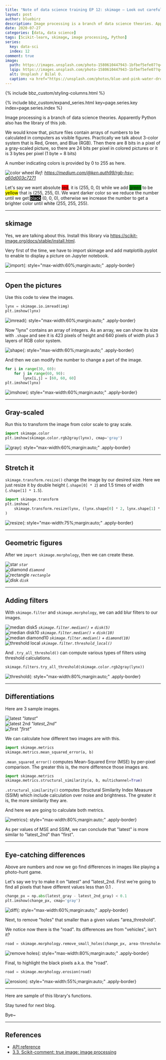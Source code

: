 ```yaml
---
title: "Note of data science training EP 12: skimage – Look out carefully"
layout: post
author: bluebirz
description: Image processing is a branch of data science theories. Apparently Python also has the library of this job.
date: 2020-07-27
categories: [data, data science]
tags: [Scikit-learn, skimage, image processing, Python]
series:
  key: data-sci
  index: 12
comment: true
image:
  path: https://images.unsplash.com/photo-1580610447943-1bfbef5efe07?q=80&w=2070&auto=format&fit=crop&ixlib=rb-4.0.3&ixid=M3wxMjA3fDB8MHxwaG90by1wYWdlfHx8fGVufDB8fHx8fA%3D%3D
  lqip: https://images.unsplash.com/photo-1580610447943-1bfbef5efe07?q=10&w=2070&auto=format&fit=crop&ixlib=rb-4.0.3&ixid=M3wxMjA3fDB8MHxwaG90by1wYWdlfHx8fGVufDB8fHx8fA%3D%3D
  alt: Unsplash / Bilal O.
  caption: <a href="https://unsplash.com/photos/blue-and-pink-water-droplets-ljXekphwr40">Unsplash / Bilal O.</a>
---
```


{% include bbz_custom/styling-columns.html  %}

{% include bbz_custom/expand_series.html key=page.series.key index=page.series.index %}

Image processing is a branch of data science theories. Apparently Python also has the library of this job.

We would know that, picture files contain arrays of numbers to be calculated in computers as visible figures. Practically we talk about 3-color system that is Red, Green, and Blue (RGB). Then there are 8 bits in a pixel of a gray-scaled picture, so there are 24 bits per pixel in colored pictures or it is 3 bytes per pixel (1 byte = 8 bits)

A number indicating colors is provided by 0 to 255 as here.

![color wheel](https://bluebirzdotnet.s3.ap-southeast-1.amazonaws.com/note-data-science-eps/ep-12/rgb-color-wheel-sm.jpg)
*Ref: <https://medium.com/@ken.auth99/rgb-hsv-a60d003c7271>*

<p><span>Let's say we want absolute </span><span style="background-color:red;">red</span><span>, it is (255, 0, 0) while we add </span><span style="background-color:green">green</span><span> to be </span><span style="background-color:yellow;color:black">yellow</span><span> that is (255, 255, 0). We want darker color so we reduce the number until we get </span><span style="background-color:black;color:white">black</span><span> (0, 0, 0), otherwise we increase the number to get a brighter color until </span><span style="background-color:white;color:black">white</span><span> (255, 255, 255).</span></p>

---

## skimage

Yes, we are talking about this. Install this library via <https://scikit-image.org/docs/stable/install.html>.

Very first of the time, we have to import skimage and add matplotlib.pyplot to enable to display a picture on Jupyter notebook.

![import](https://bluebirzdotnet.s3.ap-southeast-1.amazonaws.com/note-data-science-eps/ep-12/Screen-Shot-2020-07-18-at-20.37.45.png){: style="max-width:60%;margin:auto;" .apply-border}

---

## Open the pictures

Use this code to view the images.

```py
lynx = skimage.io.imread(img)
plt.imshow(lynx)
```

![imread](https://bluebirzdotnet.s3.ap-southeast-1.amazonaws.com/note-data-science-eps/ep-12/Screen-Shot-2020-07-18-at-20.37.52.png){: style="max-width:60%;margin:auto;" .apply-border}

Now "lynx" contains an array of integers. As an array, we can show its size with `.shape` and see it is 423 pixels of height and 640 pixels of width plus 3 layers of RGB color system.

![shape](https://bluebirzdotnet.s3.ap-southeast-1.amazonaws.com/note-data-science-eps/ep-12/Screen-Shot-2020-07-18-at-20.38.00.png){: style="max-width:60%;margin:auto;" .apply-border}

And then we can modify the number to change a part of the image.

```py
for i in range(30, 60):
    for j in range(60, 90):
        lynx[i,j] = [60, 60, 60]
plt.imshow(lynx)
```

![imshow](https://bluebirzdotnet.s3.ap-southeast-1.amazonaws.com/note-data-science-eps/ep-12/Screen-Shot-2020-07-18-at-20.38.06.png){: style="max-width:60%;margin:auto;" .apply-border}

---

## Gray-scaled

Run this to transform the image from color scale to gray scale.

```py
import skimage.color
plt.imshow(skimage.color.rgb2gray(lynx), cmap='gray')
```

![gray](https://bluebirzdotnet.s3.ap-southeast-1.amazonaws.com/note-data-science-eps/ep-12/Screen-Shot-2020-07-18-at-20.38.13.png){: style="max-width:60%;margin:auto;" .apply-border}

---

## Stretch it

`skimage.transform.resize()` change the image by our desired size. Here we just resize it by double height (`.shape[0] * 2`) and 1.5 times of width (`.shape[1] * 1.5`).

```py
import skimage.transform
plt.imshow(
    skimage.transform.resize(lynx, (lynx.shape[0] * 2, lynx.shape[1] * 1.5))
)
```

![resize](https://bluebirzdotnet.s3.ap-southeast-1.amazonaws.com/note-data-science-eps/ep-12/Screen-Shot-2020-07-18-at-20.38.44.png){: style="max-width:75%;margin:auto;" .apply-border}

---

## Geometric figures

After we `import skimage.morphology`, then we can create these.

<div class="row">
    <div class="col-2">
        <img src="https://bluebirzdotnet.s3.ap-southeast-1.amazonaws.com/note-data-science-eps/ep-12/Screen-Shot-2020-07-18-at-20.39.01.png" alt="star" loading="lazy">
        <em><code>star</code></em>
    </div>
 <div class="col-2">
        <img src="https://bluebirzdotnet.s3.ap-southeast-1.amazonaws.com/note-data-science-eps/ep-12/Screen-Shot-2020-07-18-at-20.39.08.png" alt="diamond" loading="lazy">
        <em><code>diamond</code></em>
    </div>
</div>
<div class="row">
    <div class="col-2">
        <img src="https://bluebirzdotnet.s3.ap-southeast-1.amazonaws.com/note-data-science-eps/ep-12/Screen-Shot-2020-07-18-at-20.39.16.png" alt="rectangle" loading="lazy">
        <em><code>rectangle</code></em>
    </div>
 <div class="col-2">
        <img src="https://bluebirzdotnet.s3.ap-southeast-1.amazonaws.com/note-data-science-eps/ep-12/Screen-Shot-2020-07-18-at-20.39.25.png" alt="disk" loading="lazy">
        <em><code>disk</code></em>
    </div>
</div>

---

## Adding filters

With `skimage.filter` and `skimage.morphology`, we can add blur filters to our images.

<div class="row">
    <div class="col-2">
        <img src="https://bluebirzdotnet.s3.ap-southeast-1.amazonaws.com/note-data-science-eps/ep-12/Screen-Shot-2020-07-18-at-20.40.04.png" alt="median disk5" loading="lazy">
        <em><code>skimage.filter.median()</code> + <code>disk(5)</code></em>
    </div>
 <div class="col-2">
        <img src="https://bluebirzdotnet.s3.ap-southeast-1.amazonaws.com/note-data-science-eps/ep-12/Screen-Shot-2020-07-18-at-20.40.11.png" alt="median disk10" loading="lazy">
        <em><code>skimage.filter.median()</code> + <code>disk(10)</code></em>
    </div>
</div>
<div class="row">
    <div class="col-2">
        <img src="https://bluebirzdotnet.s3.ap-southeast-1.amazonaws.com/note-data-science-eps/ep-12/Screen-Shot-2020-07-18-at-20.40.18.png" alt="median diamond10" loading="lazy">
        <em><code>skimage.filter.median()</code> + <code>diamond(10)</code></em>
    </div>
 <div class="col-2">
        <img src="https://bluebirzdotnet.s3.ap-southeast-1.amazonaws.com/note-data-science-eps/ep-12/Screen-Shot-2020-07-18-at-20.40.26.png" alt="threshold local" loading="lazy">
        <em><code>skimage.filter.threshold_local()</code></em>
    </div>
</div>

And `.try_all_threshold()` can compute various types of filters using threshold calculations.

```py
skimage.filters.try_all_threshold(skimage.color.rgb2gray(lynx))
```

![threshold](https://bluebirzdotnet.s3.ap-southeast-1.amazonaws.com/note-data-science-eps/ep-12/Screen-Shot-2020-07-18-at-20.41.00.png){: style="max-width:80%;margin:auto;" .apply-border}

---

## Differentiations

Here are 3 sample images.

<div class="row">
    <div class="col-3">
        <img src="https://bluebirzdotnet.s3.ap-southeast-1.amazonaws.com/note-data-science-eps/ep-12/sathorn_ne_20191203120001.jpg" alt="latest" loading="lazy">
        <em>"latest"</em>
    </div>
 <div class="col-3">
        <img src="https://bluebirzdotnet.s3.ap-southeast-1.amazonaws.com/note-data-science-eps/ep-12/sathorn_ne_20191203115501.jpg" alt="latest 2nd" loading="lazy">
        <em>"latest_2nd"</em>
    </div>
    <div class="col-3">
        <img src="https://bluebirzdotnet.s3.ap-southeast-1.amazonaws.com/note-data-science-eps/ep-12/sathorn_ne_20191202223308.jpg" alt="first" loading="lazy">
        <em>"first"</em>
    </div>
</div>

We can calculate how different two images are with this.

```py
import skimage.metrics
skimage.metrics.mean_squared_error(a, b)
```

`.mean_squared_error()` computes Mean-Squared Error (MSE) by per-pixel comparison. The greater this is, the more difference those images are.

```py
import skimage.metrics
skimage.metrics.structural_similarity(a, b, multichannel=True)
```

`.structural_similarity()` computes Structural Similarity Index Measure (SSIM) which include calculation over noise and brightness. The greater it is, the more similarity they are.

And here we are going to calculate both metrics.

![metrics](https://bluebirzdotnet.s3.ap-southeast-1.amazonaws.com/note-data-science-eps/ep-12/Screen-Shot-2020-07-18-at-20.45.34.png){: style="max-width:80%;margin:auto;" .apply-border}

As per values of MSE and SSIM, we can conclude that "latest" is more similar to "latest_2nd" than "first".

---

## Eye-catching differences

Above are numbers and now we go find differences in images like playing a photo-hunt game.

Let's say we try to make it on "latest" and "latest_2nd. First we're going to find all pixels that have different values less than 0.1 .

```py
change_px = np.abs(latest_gray - latest_2nd_gray) < 0.1
plt.imshow(change_px, cmap='gray')
```

![diff](https://bluebirzdotnet.s3.ap-southeast-1.amazonaws.com/note-data-science-eps/ep-12/Screen-Shot-2020-07-18-at-20.45.45.png){: style="max-width:60%;margin:auto;" .apply-border}

Next, to remove "holes" that smaller than a given values "area_threshold".

We notice now there is the "road". Its differences are from "vehicles", isn't it?

```py
road = skimage.morphology.remove_small_holes(change_px, area-threshole=400)
```

![remove holes](https://bluebirzdotnet.s3.ap-southeast-1.amazonaws.com/note-data-science-eps/ep-12/Screen-Shot-2020-07-18-at-20.45.58.png){: style="max-width:80%;margin:auto;" .apply-border}

Final, to highlight the black pixels a.k.a. the "road".

```py
road = skimage.morphology.erosion(road)
```

![erosion](https://bluebirzdotnet.s3.ap-southeast-1.amazonaws.com/note-data-science-eps/ep-12/Screen-Shot-2020-07-18-at-20.46.03.png){: style="max-width:55%;margin:auto;" .apply-border}

---

Here are sample of this library's functions.

Stay tuned for next blog.

Bye~

---

## References

- [API reference](https://scikit-image.org/docs/stable/api/api.html)
- [3.3. Scikit-comment: true
image: image processing](https://scipy-lectures.org/packages/scikit-image/index.html)

